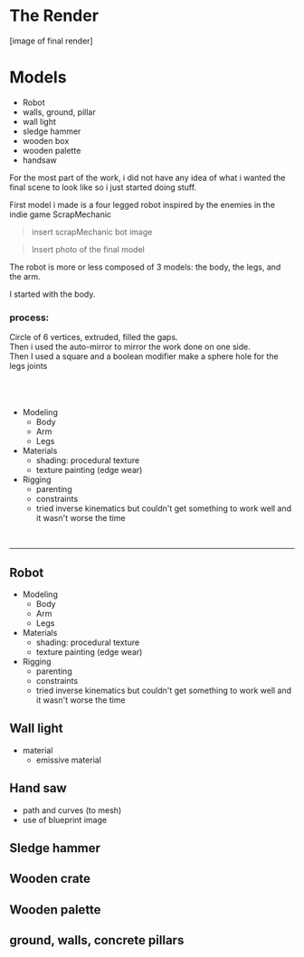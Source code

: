 # The Render
[image of final render]

# Models
- Robot
- walls, ground, pillar
- wall light
- sledge hammer
- wooden box
- wooden palette
- handsaw

For the most part of the work, i did not have any idea of what i wanted the final scene to look like so i just started doing stuff.

First model i made is a four legged robot inspired by the enemies in the indie game ScrapMechanic
> insert scrapMechanic bot image

> Insert photo of the final model

The robot is more or less composed of 3 models: the body, the legs, and the arm.

I started with the body.
### process:
Circle of 6 vertices, extruded, filled the gaps.<br>
Then i used the auto-mirror to mirror the work done on one side.<br>
Then I used a square and a boolean modifier make a sphere hole for the legs joints <br>
<br>
<br>
<br>


- Modeling
    - Body
    - Arm
    - Legs
- Materials
    - shading: procedural texture
    - texture painting (edge wear)
- Rigging
    - parenting
    - constraints
    - tried inverse kinematics but couldn't get something to work well and it wasn't worse the time




<br>

---

## Robot
- Modeling
    - Body
    - Arm
    - Legs
- Materials
    - shading: procedural texture
    - texture painting (edge wear)
- Rigging
    - parenting
    - constraints
    - tried inverse kinematics but couldn't get something to work well and it wasn't worse the time


## Wall light
- material
    - emissive material

## Hand saw
- path and curves (to mesh)
- use of blueprint image

## Sledge hammer
## Wooden crate
## Wooden palette
## ground, walls, concrete pillars
